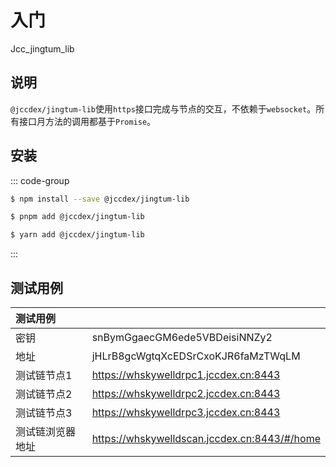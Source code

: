 # 入门

Jcc_jingtum_lib

## 说明
`@jccdex/jingtum-lib`使用`https`接口完成与节点的交互，不依赖于`websocket`。所有接口月方法的调用都基于`Promise`。

## 安装

::: code-group

```sh [npm]
$ npm install --save @jccdex/jingtum-lib
```

```sh [pnpm]
$ pnpm add @jccdex/jingtum-lib
```

```sh [yarn]
$ yarn add @jccdex/jingtum-lib

```

:::

## 测试用例

| 测试用例 |  |
| :----| :---- |
| 密钥 | snBymGgaecGM6ede5VBDeisiNNZy2|
| 地址 | jHLrB8gcWgtqXcEDSrCxoKJR6faMzTWqLM|
| 测试链节点1 | https://whskywelldrpc1.jccdex.cn:8443|
| 测试链节点2 | https://whskywelldrpc2.jccdex.cn:8443|
| 测试链节点3 | https://whskywelldrpc3.jccdex.cn:8443|
|测试链浏览器地址| https://whskywelldscan.jccdex.cn:8443/#/home|